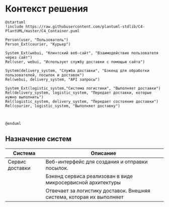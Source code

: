 # Контекст решения
<!-- Окружение системы (роли, участники, внешние системы) и связи системы с ним. Диаграмма контекста C4 и текстовое описание. 
-->
```plantuml
@startuml
!include https://raw.githubusercontent.com/plantuml-stdlib/C4-PlantUML/master/C4_Container.puml

Person(user, "Пользователь")
Person_Ext(courier, "Курьер")

System_Ext(webui, "Клинтский веб-сайт", "Взаимодействие пользователя через сайт")
Rel(user, webui, "Использует службу доставки с помощью сайта")

System(delivery_system, "Служба доставки", "Бэкенд для обработки пользователей, посылок и доставок")
Rel(webui, delivery_system, "API запросы")

System_Ext(logistic_system,"Система логистики", "Выполняет доставки")
Rel(delivery_system, logistic_system, "Передает доставки, которые нужно выполнить")
Rel(logistic_system, delivery_system, "Передает состояние доставки")
Rel(courier, logistic_system, "Выполняет доставку")



@enduml
```
## Назначение систем
| Система            | Описание                                                                      |
| ------------------ | ----------------------------------------------------------------------------- |
| Сервис доставки    | Веб-интерфейс для создания и отправки посылок.                                |
|                    | Бэкенд сервиса реализован в виде микросервисной архитектуры                   |
|                    | Отвечает за логистику доставок. Внешняя система, которая их выполняет         |

